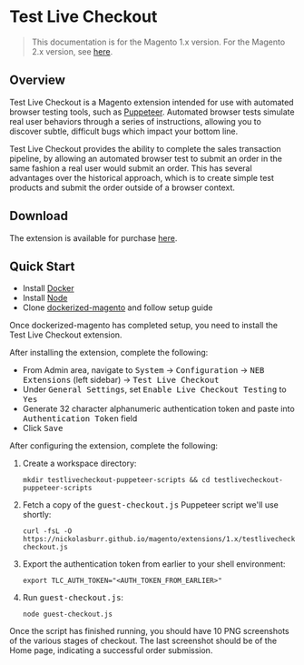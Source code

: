 # Test Live Checkout

> This documentation is for the Magento 1.x version. For the Magento 2.x version, see [here](https://nickolasburr.github.io/magento/extensions/2.x/testlivecheckout/latest).

## Overview

Test Live Checkout is a Magento extension intended for use with automated browser testing tools, such as [Puppeteer](https://github.com/GoogleChrome/puppeteer).
Automated browser tests simulate real user behaviors through a series of instructions, allowing you to discover subtle, difficult bugs which impact your bottom line.

Test Live Checkout provides the ability to complete the sales transaction pipeline, by allowing an automated browser test to submit an order in the same fashion a real user
would submit an order. This has several advantages over the historical approach, which is to create simple test products and submit the order outside of a browser context.

## Download

The extension is available for purchase [here](https://marketplace.magento.com/nickolasburr-test-live-checkout.html).

## Quick Start

+ Install [Docker](https://www.docker.com)
+ Install [Node](https://nodejs.org)
+ Clone [dockerized-magento](https://github.com/andreaskoch/dockerized-magento) and follow setup guide

Once dockerized-magento has completed setup, you need to install the Test Live Checkout extension.

After installing the extension, complete the following:

+ From Admin area, navigate to <tt>System</tt> -> <tt>Configuration</tt> -> <tt>NEB Extensions</tt> (left sidebar) -> <tt>Test Live Checkout</tt>
+ Under <tt>General Settings</tt>, set <tt>Enable Live Checkout Testing</tt> to <tt>Yes</tt>
+ Generate 32 character alphanumeric authentication token and paste into <tt>Authentication Token</tt> field
+ Click <tt>Save</tt>

After configuring the extension, complete the following:

1. Create a workspace directory:

    ```
    mkdir testlivecheckout-puppeteer-scripts && cd testlivecheckout-puppeteer-scripts
    ```

2. Fetch a copy of the <tt>guest-checkout.js</tt> Puppeteer script we'll use shortly:

    ```
    curl -fsL -O https://nickolasburr.github.io/magento/extensions/1.x/testlivecheckout/puppeteer/guest-checkout.js
    ```

3. Export the authentication token from earlier to your shell environment:

    ```
    export TLC_AUTH_TOKEN="<AUTH_TOKEN_FROM_EARLIER>"
    ```

4. Run <tt>guest-checkout.js</tt>:

    ```
    node guest-checkout.js
    ```

Once the script has finished running, you should have 10 PNG screenshots of the various stages of checkout. The last screenshot should be of the Home page, indicating a successful order submission.
